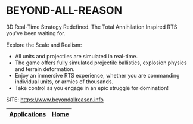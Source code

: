 # BEYOND-ALL-REASON

 3D Real-Time Strategy Redefined. The Total Annihilation
 Inspired RTS you've been waiting for.
 
 Explore the Scale and Realism:
 - All units and projectiles are simulated in real-time. 
 - The game offers fully simulated projectile ballistics, 
 explosion physics and terrain deformation.
 - Enjoy an immersive RTS experience, whether you are 
 commanding individual units, or armies of thousands.
 - Take control as you engage in an epic struggle for 
 domination!
 
 SITE: https://www.beyondallreason.info

 | [Applications](https://portable-linux-apps.github.io/apps.html) | [Home](https://portable-linux-apps.github.io)
 | --- | --- |
